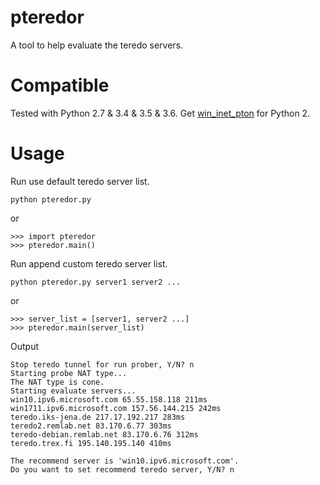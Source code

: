 # pteredor
A tool to help evaluate the teredo servers.

# Compatible
Tested with Python 2.7 & 3.4 & 3.5 & 3.6.
Get [win_inet_pton](https://github.com/SeaHOH/win_inet_pton) for Python 2.

# Usage
Run use default teredo server list.
```
python pteredor.py
```

or

```
>>> import pteredor
>>> pteredor.main()
```

Run append custom teredo server list.
```
python pteredor.py server1 server2 ...
```

or

```
>>> server_list = [server1, server2 ...]
>>> pteredor.main(server_list)
```

Output
```
Stop teredo tunnel for run prober, Y/N? n
Starting probe NAT type...
The NAT type is cone.
Starting evaluate servers...
win10.ipv6.microsoft.com 65.55.158.118 211ms
win1711.ipv6.microsoft.com 157.56.144.215 242ms
teredo.iks-jena.de 217.17.192.217 283ms
teredo2.remlab.net 83.170.6.77 303ms
teredo-debian.remlab.net 83.170.6.76 312ms
teredo.trex.fi 195.140.195.140 410ms

The recommend server is 'win10.ipv6.microsoft.com'.
Do you want to set recommend teredo server, Y/N? n
```
